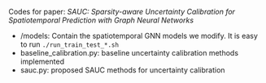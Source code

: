 Codes for paper: *SAUC: Sparsity-aware Uncertainty Calibration for Spatiotemporal Prediction with Graph Neural Networks*

- /models: Contain the spatiotemporal GNN models we modify. It is easy to run `./run_train_test_*.sh`
- baseline_calibration.py: baseline uncertainty calibration methods implemented
- sauc.py: proposed SAUC methods for uncertainty calibration